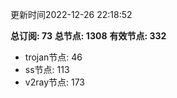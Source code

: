更新时间2022-12-26 22:18:52

**总订阅: 73**
**总节点: 1308**
**有效节点: 332**
- trojan节点: 46
- ss节点: 113
- v2ray节点: 173

